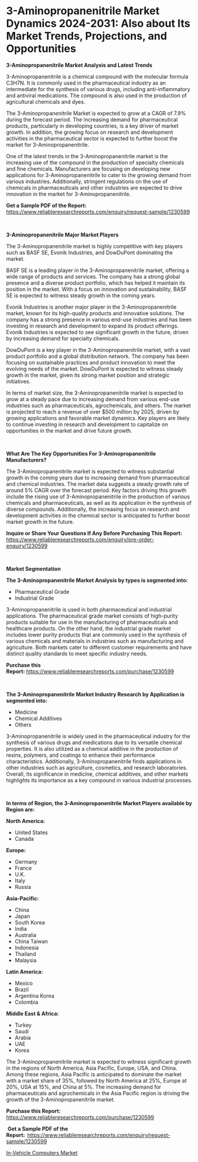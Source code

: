 <p><h1>3-Aminopropanenitrile Market Dynamics 2024-2031: Also about Its Market Trends, Projections, and Opportunities</h1></p><p><strong>3-Aminopropanenitrile Market Analysis and Latest Trends</strong></p>
<p><p>3-Aminopropanenitrile is a chemical compound with the molecular formula C3H7N. It is commonly used in the pharmaceutical industry as an intermediate for the synthesis of various drugs, including anti-inflammatory and antiviral medications. The compound is also used in the production of agricultural chemicals and dyes.</p><p>The 3-Aminopropanenitrile Market is expected to grow at a CAGR of 7.9% during the forecast period. The increasing demand for pharmaceutical products, particularly in developing countries, is a key driver of market growth. In addition, the growing focus on research and development activities in the pharmaceutical sector is expected to further boost the market for 3-Aminopropanenitrile.</p><p>One of the latest trends in the 3-Aminopropanenitrile market is the increasing use of the compound in the production of specialty chemicals and fine chemicals. Manufacturers are focusing on developing new applications for 3-Aminopropanenitrile to cater to the growing demand from various industries. Additionally, stringent regulations on the use of chemicals in pharmaceuticals and other industries are expected to drive innovation in the market for 3-Aminopropanenitrile.</p></p>
<p><strong>Get a Sample PDF of the Report:&nbsp;</strong> <a href="https://www.reliableresearchreports.com/enquiry/request-sample/1230599">https://www.reliableresearchreports.com/enquiry/request-sample/1230599</a></p>
<p>&nbsp;</p>
<p><strong>3-Aminopropanenitrile Major Market Players</strong></p>
<p><p>The 3-Aminopropanenitrile market is highly competitive with key players such as BASF SE, Evonik Industries, and DowDuPont dominating the market. </p><p>BASF SE is a leading player in the 3-Aminopropanenitrile market, offering a wide range of products and services. The company has a strong global presence and a diverse product portfolio, which has helped it maintain its position in the market. With a focus on innovation and sustainability, BASF SE is expected to witness steady growth in the coming years.</p><p>Evonik Industries is another major player in the 3-Aminopropanenitrile market, known for its high-quality products and innovative solutions. The company has a strong presence in various end-use industries and has been investing in research and development to expand its product offerings. Evonik Industries is expected to see significant growth in the future, driven by increasing demand for specialty chemicals.</p><p>DowDuPont is a key player in the 3-Aminopropanenitrile market, with a vast product portfolio and a global distribution network. The company has been focusing on sustainable practices and product innovation to meet the evolving needs of the market. DowDuPont is expected to witness steady growth in the market, given its strong market position and strategic initiatives.</p><p>In terms of market size, the 3-Aminopropanenitrile market is expected to grow at a steady pace due to increasing demand from various end-use industries such as pharmaceuticals, agrochemicals, and others. The market is projected to reach a revenue of over $500 million by 2025, driven by growing applications and favorable market dynamics. Key players are likely to continue investing in research and development to capitalize on opportunities in the market and drive future growth.</p></p>
<p>&nbsp;</p>
<p><strong>What Are The Key Opportunities For 3-Aminopropanenitrile Manufacturers?</strong></p>
<p><p>The 3-Aminopropanenitrile market is expected to witness substantial growth in the coming years due to increasing demand from pharmaceutical and chemical industries. The market data suggests a steady growth rate of around 5% CAGR over the forecast period. Key factors driving this growth include the rising use of 3-Aminopropanenitrile in the production of various chemicals and pharmaceuticals, as well as its application in the synthesis of diverse compounds. Additionally, the increasing focus on research and development activities in the chemical sector is anticipated to further boost market growth in the future.</p></p>
<p><strong>Inquire or Share Your Questions If Any Before Purchasing This Report:</strong> <a href="https://www.reliableresearchreports.com/enquiry/pre-order-enquiry/1230599">https://www.reliableresearchreports.com/enquiry/pre-order-enquiry/1230599</a></p>
<p>&nbsp;</p>
<p><strong>Market Segmentation</strong></p>
<p><strong>The 3-Aminopropanenitrile Market Analysis by types is segmented into:</strong></p>
<p><ul><li>Pharmaceutical Grade</li><li>Industrial Grade</li></ul></p>
<p><p>3-Aminopropanenitrile is used in both pharmaceutical and industrial applications. The pharmaceutical grade market consists of high-purity products suitable for use in the manufacturing of pharmaceuticals and healthcare products. On the other hand, the industrial grade market includes lower purity products that are commonly used in the synthesis of various chemicals and materials in industries such as manufacturing and agriculture. Both markets cater to different customer requirements and have distinct quality standards to meet specific industry needs.</p></p>
<p><strong>Purchase this Report:&nbsp;</strong><a href="https://www.reliableresearchreports.com/purchase/1230599">https://www.reliableresearchreports.com/purchase/1230599</a></p>
<p>&nbsp;</p>
<p><strong>The 3-Aminopropanenitrile Market Industry Research by Application is segmented into:</strong></p>
<p><ul><li>Medicine</li><li>Chemical Additives</li><li>Others</li></ul></p>
<p><p>3-Aminopropanenitrile is widely used in the pharmaceutical industry for the synthesis of various drugs and medications due to its versatile chemical properties. It is also utilized as a chemical additive in the production of resins, polymers, and coatings to enhance their performance characteristics. Additionally, 3-Aminopropanenitrile finds applications in other industries such as agriculture, cosmetics, and research laboratories. Overall, its significance in medicine, chemical additives, and other markets highlights its importance as a key compound in various industrial processes.</p></p>
<p>&nbsp;</p>
<p><strong>In terms of Region, the 3-Aminopropanenitrile Market Players available by Region are:</strong></p>
<p>
    <p> <strong> North America: </strong>
        <ul>
            <li>United States</li>
            <li>Canada</li>
        </ul>
        </p> 
    <p> <strong> Europe: </strong>
        <ul>
            <li>Germany</li>
            <li>France</li>
            <li>U.K.</li>
            <li>Italy</li>
            <li>Russia</li>
        </ul>
        </p> 
    <p> <strong> Asia-Pacific: </strong>
        <ul>
            <li>China</li>
            <li>Japan</li>
            <li>South Korea</li>
            <li>India</li>
            <li>Australia</li>
            <li>China Taiwan</li>
            <li>Indonesia</li>
            <li>Thailand</li>
            <li>Malaysia</li>
        </ul>
        </p> 
    <p> <strong> Latin America: </strong>
        <ul>
            <li>Mexico</li>
            <li>Brazil</li>
            <li>Argentina Korea</li>
            <li>Colombia</li>
        </ul>
        </p> 
    <p> <strong> Middle East & Africa: </strong>
        <ul>
            <li>Turkey</li>
            <li>Saudi</li>
            <li>Arabia</li>
            <li>UAE</li>
            <li>Korea</li>
        </ul>
    </p>
    </p>
<p><p>The 3-Aminopropanenitrile market is expected to witness significant growth in the regions of North America, Asia Pacific, Europe, USA, and China. Among these regions, Asia Pacific is anticipated to dominate the market with a market share of 35%, followed by North America at 25%, Europe at 20%, USA at 15%, and China at 5%. The increasing demand for pharmaceuticals and agrochemicals in the Asia Pacific region is driving the growth of the 3-Aminopropanenitrile market.</p></p>
<p><strong>Purchase this Report: </strong><a href="https://www.reliableresearchreports.com/purchase/1230599">https://www.reliableresearchreports.com/purchase/1230599</a></p>
<p>&nbsp;<strong>Get a Sample PDF of the Report:&nbsp;&nbsp;</strong><a href="https://www.reliableresearchreports.com/enquiry/request-sample/1230599">https://www.reliableresearchreports.com/enquiry/request-sample/1230599</a></p>
<p><strong></strong></p>
<p><p><a href="https://carnation-joke-41f.notion.site/In-Vehicle-Computers-Market-Centers-on-Aspects-such-as-Market-Growth-Market-Share-Market-Opportuni-3c7a07969207494095f4b1c5e8e28559">In-Vehicle Computers Market</a></p></p>